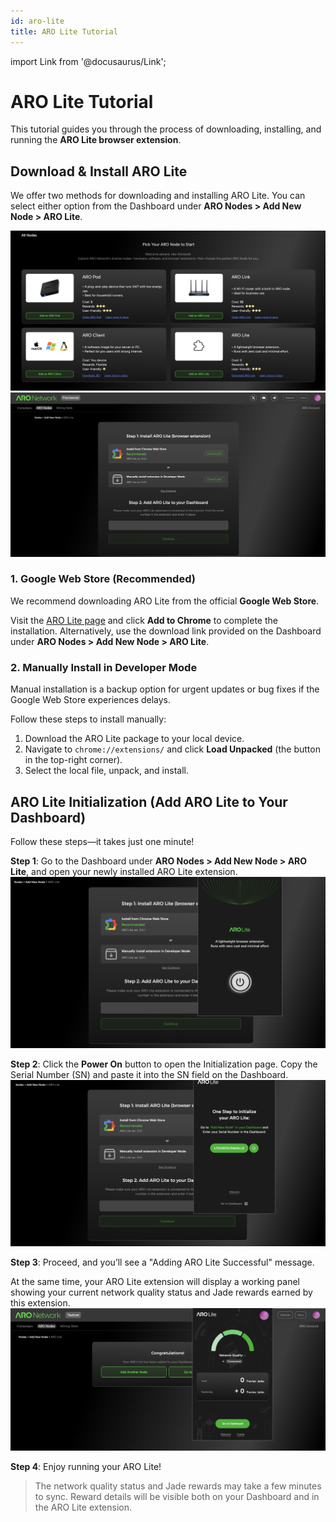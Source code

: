 ```yaml
---
id: aro-lite
title: ARO Lite Tutorial
---
```

import Link from '@docusaurus/Link'; 

# ARO Lite Tutorial

This tutorial guides you through the process of downloading, installing, and running the **ARO Lite browser extension**.

## Download & Install ARO Lite

We offer two methods for downloading and installing ARO Lite. You can select either option from the Dashboard under **ARO Nodes > Add New Node > ARO Lite**.

![pic](/img/user-guides/aro_lite_add_new_node.png)
![pic](/img/user-guides/aro_lite_add_page.png)

### 1. Google Web Store (Recommended)

We recommend downloading ARO Lite from the official **Google Web Store**.

Visit the [ARO Lite page](https://chromewebstore.google.com/detail/aro-lite/dehgjeidddkjakjgnmpccdkkjdchiifh?hl=en-US&utm_source=ext_sidebar) and click **Add to Chrome** to complete the installation. Alternatively, use the download link provided on the Dashboard under **ARO Nodes > Add New Node > ARO Lite**.

### 2. Manually Install in Developer Mode

Manual installation is a backup option for urgent updates or bug fixes if the Google Web Store experiences delays.

Follow these steps to install manually:

1. Download the ARO Lite package to your local device.
2. Navigate to `chrome://extensions/` and click **Load Unpacked** (the button in the top-right corner).
3. Select the local file, unpack, and install.

## ARO Lite Initialization (Add ARO Lite to Your Dashboard)

Follow these steps—it takes just one minute!

**Step 1**: Go to the Dashboard under **ARO Nodes > Add New Node > ARO Lite**, and open your newly installed ARO Lite extension.  
![pic](/img/user-guides/aro_lite_initiation.png)

**Step 2**: Click the **Power On** button to open the Initialization page. Copy the Serial Number (SN) and paste it into the SN field on the Dashboard.  
![pic](/img/user-guides/aro_lite_SN.png)

**Step 3**: Proceed, and you’ll see a "Adding ARO Lite Successful" message.  

At the same time, your ARO Lite extension will display a working panel showing your current network quality status and Jade rewards earned by this extension.  
![pic](/img/user-guides/aro_lite_success.png)

**Step 4**: Enjoy running your ARO Lite!  

> The network quality status and Jade rewards may take a few minutes to sync. Reward details will be visible both on your Dashboard and in the ARO Lite extension.
